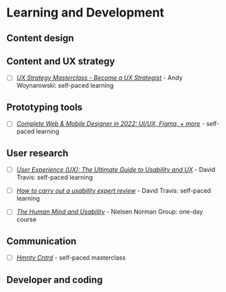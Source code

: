 # Learning and Development

## Content design

## Content and UX strategy

- [ ] [*UX Strategy Masterclass - Become a UX Strategist*](https://www.udemy.com/course/user-experience-strategy-masterclass/) - Andy Woynarowski: self-paced learning

## Prototyping tools

- [ ] [*Complete Web & Mobile Designer in 2022: UI/UX, Figma, + more*](https://www.udemy.com/course/complete-web-designer-mobile-designer-zero-to-mastery/) - self-paced learning

## User research

- [ ] [*User Experience (UX): The Ultimate Guide to Usability and UX*](https://www.udemy.com/course/ultimate-guide-to-ux/) - David Travis: self-paced learning
- [ ] [*How to carry out a usability expert review*](https://www.udemy.com/course/ux-reviews/) - David Travis: self-paced learning
- [ ] [*The Human Mind and Usability*](https://www.nngroup.com/courses/human-mind/) - Nielsen Norman Group: one-day course



## Communication

- [ ] [*Hmnty Cntrd*](https://hmntycntrd.com/) - self-paced masterclass


## Developer and coding

